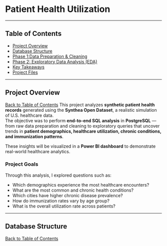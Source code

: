 # Patient Health Utilization 
---

## Table of Contents
- [Project Overview](#project-overview)
- [Database Structure](#database-structure)
- [Phase 1:Data Preparation & Cleaning](#phase-1-data-preparation--cleaning)
- [Phase 2: Exploratory Data Analysis (EDA)](#phase-2-exploratory-data-analysis-eda)
- [Key Takeaways](##key-takeaways)
- [Project Files](##project-files)
---

## Project Overview  
[Back to Table of Contents](#table-of-contents)
This project analyzes **synthetic patient health records** generated using the **Synthea Open Dataset**, a realistic simulation of U.S. healthcare data.  
The objective was to perform **end-to-end SQL analysis** in **PostgreSQL** — from raw data preparation and cleaning to exploratory queries that uncover trends in **patient demographics, healthcare utilization, chronic conditions, and immunization patterns**.  

These insights will be visualized in a **Power BI dashboard** to demonstrate real-world healthcare analytics.  

### Project Goals
Through this analysis, I explored questions such as:
- Which demographics experience the most healthcare encounters?
- What are the most common and chronic health conditions?
- Which cities have higher chronic disease prevalence?
- How do immunization rates vary by age group?
- What is the overall utilization rate across patients?

---

## Database Structure
[Back to Table of Contents](#table-of-contents)
